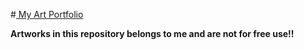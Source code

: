 #[ My Art Portfolio](https://prashantstha308.github.io/artPortfolio/)

**Artworks in this repository  belongs to me and are not for free use!!**